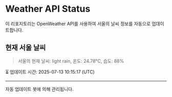 
# Weather API Status

이 리포지토리는 OpenWeather API를 사용하여 서울의 날씨 정보를 자동으로 업데이트합니다.

## 현재 서울 날씨
> 서울의 현재 날씨: light rain, 온도: 24.78°C, 습도: 88%

⏳ 업데이트 시간: 2025-07-13 10:15:17 (UTC)

---
자동 업데이트 봇에 의해 관리됩니다.
